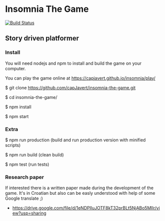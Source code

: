 # Insomnia The Game
[![Build Status](https://travis-ci.org/capJavert/insomnia-the-game.svg?branch=master)](https://travis-ci.org/capJavert/insomnia-the-game)
## Story driven platformer
### Install

You will need nodejs and npm to install and build the game on your computer.

You can play the game online at https://capjavert.github.io/insomnia/play/

$ git clone https://github.com/capJavert/insomnia-the-game.git

$ cd insomnia-the-game/

$ npm install

$ npm start
### Extra
$ npm run production (build and run production version with minified scripts)

$ npm run build (clean build)

$ npm test (run tests)

### Research paper
If interested there is a written paper made during the development of the game. It's in Croatian but also can be easly understood with help of some Google translate ;) 

- https://drive.google.com/file/d/1eNDPlIuJOTF8kT32prBLt5NjABo5MIlr/view?usp=sharing
